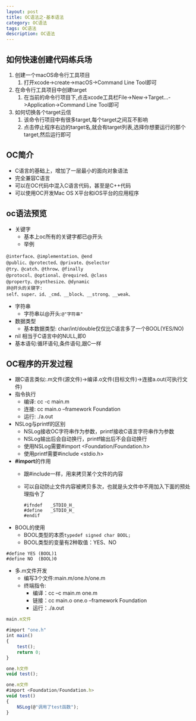 ```yaml
---
layout: post
title: OC语法之-基本语法
category: OC语法
tags: OC语法
description: OC语法
---
```


## 如何快速创建代码练兵场
1. 创建一个macOS命令行工具项目
    1. 打开xcode->create->macOS->Command Line Tool即可
2. 在命令行工具项目中创建target
    1. 在当前的命令行项目下,点击xcode工具栏File->New->Target...->Application->Command Line Tool即可
3. 如何切换各个target云信
    1. 该命令行项目中有很多target,每个target之间互不影响
    2. 点击停止程序右边的target名,就会有target列表,选择你想要运行的那个target,然后运行即可
    
## OC简介
* C语言的基础上，增加了一层最小的面向对象语法
* 完全兼容C语言
* 可以在OC代码中混入C语言代码，甚至是C++代码
* 可以使用OC开发Mac OS X平台和iOS平台的应用程序

## oc语法预览
* 关键字
    * 基本上oc所有的关键字都已@开头
    * 举例   
     
```
@interface、@implementation、@end 
@public、@protected、@private、@selector 
@try、@catch、@throw、@finally  
@protocol、@optional、@required、@class
@property、@synthesize、@dynamic           
非@开头的关键字:
self、super、id、_cmd、__block、__strong、__weak、
```

* 字符串
    * 字符串以@开头:`@"字符串"`
* 数据类型
    * 基本数据类型: char/int/double仅仅比C语言多了一个BOOL(YES/NO) 
* nil 相当于C语言中的NULL,即0
* 基本语句:循环语句,条件语句,跟C一样   

## OC程序的开发过程    
* 跟C语言类似:.m文件(源文件)->编译.o文件(目标文件)->连接a.out(可执行文件)
* 指令执行
    * 编译: cc -c main.m
    * 连接: cc main.o –framework Foundation
    * 运行: ./a.out 
* NSLog与printf的区别   
    * NSLog接收OC字符串作为参数，printf接收C语言字符串作为参数
    * NSLog输出后会自动换行，printf输出后不会自动换行
    * 使用NSLog需要#import <Foundation/Foundation.h>
    * 使用printf需要#include <stdio.h>
* **#import**的作用    
    * 跟#include一样，用来拷贝某个文件的内容
    * 可以自动防止文件内容被拷贝多次，也就是头文件中不用加入下面的预处理指令了  
    
      ```
      #ifndef 	_STDIO_H_
      #define	_STDIO_H_
      #endif
      ```
* BOOL的使用
    * BOOL类型的本质`typedef signed char BOOL;`
    * BOOL类型的变量有2种取值：YES、NO
    
```
#define YES (BOOL)1
#define NO  (BOOL)0
```

* 多.m文件开发
    * 编写3个文件:main.m/one.h/one.m 
    * 终端指令:
        * 编译：cc –c main.m one.m
        * 链接：cc main.o one.o –framework Foundation
        * 运行：./a.out
        
```javascript
main.m文件

#import "one.h"
int main()
{
    test();
    return 0;
}

one.h文件
void test();

one.m文件
#import <Foundation/Foundation.h>
void test()
{
    NSLog(@"调用了test函数");
}
```






